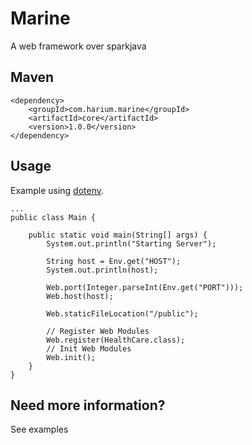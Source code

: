 # Marine
A web framework over sparkjava

## Maven
```
<dependency>
    <groupId>com.harium.marine</groupId>
    <artifactId>core</artifactId>
    <version>1.0.0</version>
</dependency>
```

## Usage

Example using [dotenv](https://github.com/Harium/dotenv).
```
...
public class Main {

    public static void main(String[] args) {
        System.out.println("Starting Server");

        String host = Env.get("HOST");
        System.out.println(host);

        Web.port(Integer.parseInt(Env.get("PORT")));
        Web.host(host);

        Web.staticFileLocation("/public");

        // Register Web Modules
        Web.register(HealthCare.class);
        // Init Web Modules
        Web.init();
    }
}
```

## Need more information?
See examples